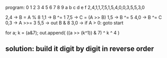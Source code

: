 
program:
  0 1 2 3 4 5 6 7 8 9 a b c d e f
  2,4,1,1,7,5,1,5,4,0,0,3,5,5,3,0

2,4 -> B = A % 8
1,1 -> B ^= 1 
7,5 -> C = (A >> B)
1,5 -> B ^= 5
4,0 -> B ^= C
0,3 -> A >>= 3
5,5 -> out B & 8
3,0 -> if A > 0: goto start

for a; k = (a&7); out.append(
  ((a >> (k^1)) & 7) ^ k ^ 4
)

## solution: build it digit by digit in reverse order
